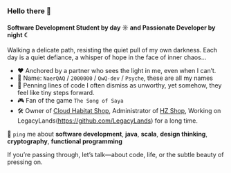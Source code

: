 ### Hello there 👋

#### Software Development Student by day ☼ and Passionate Developer by night ☾

Walking a delicate path, resisting the quiet pull of my own darkness. Each day is a quiet defiance, a whisper of hope in the face of inner chaos...

- ❤️  Anchored by a partner who sees the light in me, even when I can’t.
- 🥼  Name: `NaerQAQ` / `2000000` / `QwQ-dev` / `Psyche`, these are all my names
- 🧠  Penning lines of code I often dismiss as unworthy, yet somehow, they feel like tiny steps forward.
- 🎮  Fan of the game `The Song of Saya`
- 🛠️  Owner of [Cloud Habitat Shop](https://qwqdev.shop/), Administrator of [HZ Shop](https://hzmod.ooo/), Working on LegacyLands(https://github.com/LegacyLands) for a long time.

💬 `ping` me about **software development**, **java**, **scala**, **design thinking**, **cryptography**, **functional programming**

If you’re passing through, let’s talk—about code, life, or the subtle beauty of pressing on.
